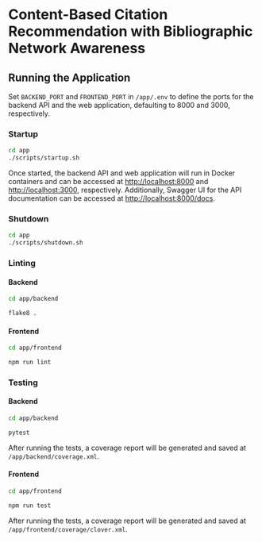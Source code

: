 # Content-Based Citation Recommendation with Bibliographic Network Awareness

## Running the Application
Set `BACKEND_PORT` and `FRONTEND_PORT` in `/app/.env` to define the ports for the backend API and the web application, defaulting to 8000 and 3000, respectively.

### Startup
```sh
cd app
./scripts/startup.sh
```

Once started, the backend API and web application will run in Docker containers and can be accessed at [http://localhost:8000](http://localhost:8000) and [http://localhost:3000](http://localhost:3000), respectively. Additionally, Swagger UI for the API documentation can be accessed at [http://localhost:8000/docs](http://localhost:8000/docs).

### Shutdown
```sh
cd app
./scripts/shutdown.sh
```

### Linting
#### Backend
```sh
cd app/backend

flake8 .
```

#### Frontend
```sh
cd app/frontend

npm run lint
```

### Testing
#### Backend
```sh
cd app/backend

pytest
```

After running the tests, a coverage report will be generated and saved at `/app/backend/coverage.xml`.

#### Frontend
```sh
cd app/frontend

npm run test
```

After running the tests, a coverage report will be generated and saved at `/app/frontend/coverage/clover.xml`.